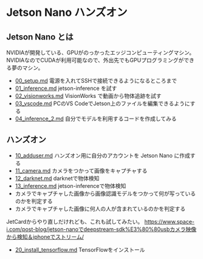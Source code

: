 # Jetson Nano ハンズオン

## Jetson Nano とは
NVIDIAが開発している、GPUがのっかったエッジコンピューティングマシン。
NVIDIAなのでCUDAが利用可能なので、外出先でもGPUプログラミングができる夢のマシン。

- [00_setup.md](00_setup.md) 電源を入れてSSHで接続できるようになるところまで
- [01_inference.md](01_inference.md) jetson-inference を試す
- [02_visionworks.md](02_visionworks.md) VisionWorks で動画から物体追跡を試す
- [03_vscode.md](03_vscode.md) PCのVS CodeでJetson上のファイルを編集できるようにする
- [04_inference_2.md](04_inference_2.md) 自分でモデルを利用するコードを作成してみる

## ハンズオン
- [10_adduser.md](10_adduser.md) ハンズオン用に自分のアカウントを Jetson Nano に作成する
- [11_camera.md](11_camera.md) カメラをつかって画像をキャプチャする
- [12_darknet.md](12_darknet.md) darknetで物体検知
- [13_inference.md](13_inference.md) jetson-inferenceで物体検知
- カメラでキャプチャした画像から画像認識モデルをつかって何が写っているのかを判定する
- カメラでキャプチャした画像に何人の人が含まれているのかを判定する

JetCardからやり直しだけれども、これも試してみたい。
https://www.space-i.com/post-blog/jetson-nanoでdeepstream-sdk%E3%80%80usbカメラ映像から検知＆iphoneでストリーム/

- [20_install_tensorflow.md](20_install_tensorflow.md) TensorFlowをインストール
